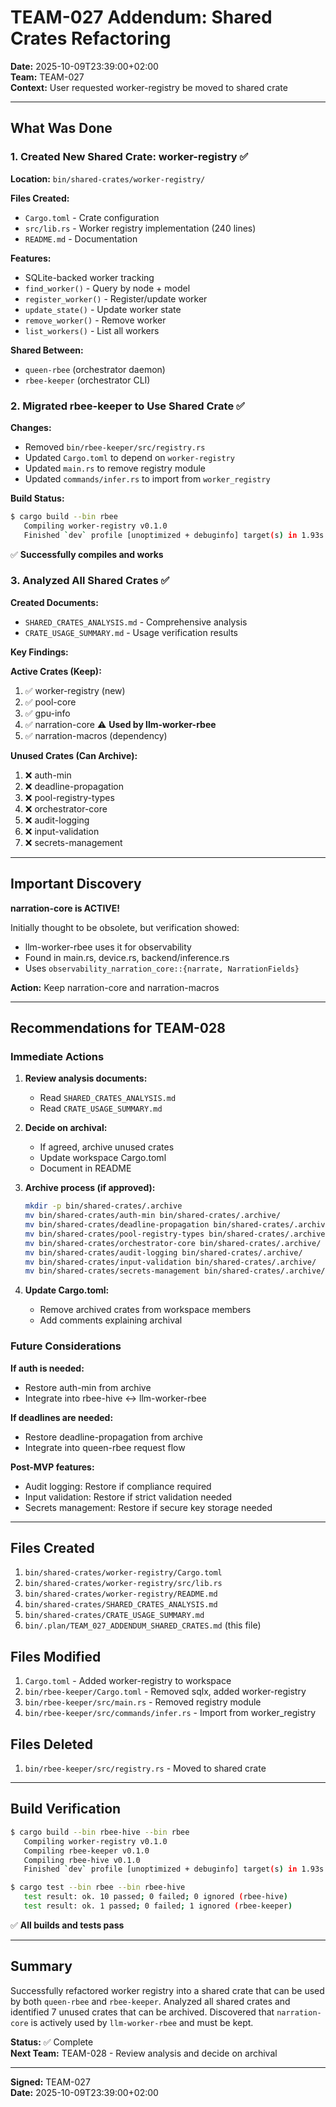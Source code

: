 # TEAM-027 Addendum: Shared Crates Refactoring

**Date:** 2025-10-09T23:39:00+02:00  
**Team:** TEAM-027  
**Context:** User requested worker-registry be moved to shared crate

---

## What Was Done

### 1. Created New Shared Crate: worker-registry ✅

**Location:** `bin/shared-crates/worker-registry/`

**Files Created:**
- `Cargo.toml` - Crate configuration
- `src/lib.rs` - Worker registry implementation (240 lines)
- `README.md` - Documentation

**Features:**
- SQLite-backed worker tracking
- `find_worker()` - Query by node + model
- `register_worker()` - Register/update worker
- `update_state()` - Update worker state
- `remove_worker()` - Remove worker
- `list_workers()` - List all workers

**Shared Between:**
- `queen-rbee` (orchestrator daemon)
- `rbee-keeper` (orchestrator CLI)

### 2. Migrated rbee-keeper to Use Shared Crate ✅

**Changes:**
- Removed `bin/rbee-keeper/src/registry.rs`
- Updated `Cargo.toml` to depend on `worker-registry`
- Updated `main.rs` to remove registry module
- Updated `commands/infer.rs` to import from `worker_registry`

**Build Status:**
```bash
$ cargo build --bin rbee
   Compiling worker-registry v0.1.0
   Finished `dev` profile [unoptimized + debuginfo] target(s) in 1.93s
```

✅ **Successfully compiles and works**

### 3. Analyzed All Shared Crates ✅

**Created Documents:**
- `SHARED_CRATES_ANALYSIS.md` - Comprehensive analysis
- `CRATE_USAGE_SUMMARY.md` - Usage verification results

**Key Findings:**

**Active Crates (Keep):**
1. ✅ worker-registry (new)
2. ✅ pool-core
3. ✅ gpu-info
4. ✅ narration-core ⚠️ **Used by llm-worker-rbee**
5. ✅ narration-macros (dependency)

**Unused Crates (Can Archive):**
1. ❌ auth-min
2. ❌ deadline-propagation
3. ❌ pool-registry-types
4. ❌ orchestrator-core
5. ❌ audit-logging
6. ❌ input-validation
7. ❌ secrets-management

---

## Important Discovery

**narration-core is ACTIVE!**

Initially thought to be obsolete, but verification showed:
- llm-worker-rbee uses it for observability
- Found in main.rs, device.rs, backend/inference.rs
- Uses `observability_narration_core::{narrate, NarrationFields}`

**Action:** Keep narration-core and narration-macros

---

## Recommendations for TEAM-028

### Immediate Actions

1. **Review analysis documents:**
   - Read `SHARED_CRATES_ANALYSIS.md`
   - Read `CRATE_USAGE_SUMMARY.md`

2. **Decide on archival:**
   - If agreed, archive unused crates
   - Update workspace Cargo.toml
   - Document in README

3. **Archive process (if approved):**
   ```bash
   mkdir -p bin/shared-crates/.archive
   mv bin/shared-crates/auth-min bin/shared-crates/.archive/
   mv bin/shared-crates/deadline-propagation bin/shared-crates/.archive/
   mv bin/shared-crates/pool-registry-types bin/shared-crates/.archive/
   mv bin/shared-crates/orchestrator-core bin/shared-crates/.archive/
   mv bin/shared-crates/audit-logging bin/shared-crates/.archive/
   mv bin/shared-crates/input-validation bin/shared-crates/.archive/
   mv bin/shared-crates/secrets-management bin/shared-crates/.archive/
   ```

4. **Update Cargo.toml:**
   - Remove archived crates from workspace members
   - Add comments explaining archival

### Future Considerations

**If auth is needed:**
- Restore auth-min from archive
- Integrate into rbee-hive ↔ llm-worker-rbee

**If deadlines are needed:**
- Restore deadline-propagation from archive
- Integrate into queen-rbee request flow

**Post-MVP features:**
- Audit logging: Restore if compliance required
- Input validation: Restore if strict validation needed
- Secrets management: Restore if secure key storage needed

---

## Files Created

1. `bin/shared-crates/worker-registry/Cargo.toml`
2. `bin/shared-crates/worker-registry/src/lib.rs`
3. `bin/shared-crates/worker-registry/README.md`
4. `bin/shared-crates/SHARED_CRATES_ANALYSIS.md`
5. `bin/shared-crates/CRATE_USAGE_SUMMARY.md`
6. `bin/.plan/TEAM_027_ADDENDUM_SHARED_CRATES.md` (this file)

## Files Modified

1. `Cargo.toml` - Added worker-registry to workspace
2. `bin/rbee-keeper/Cargo.toml` - Removed sqlx, added worker-registry
3. `bin/rbee-keeper/src/main.rs` - Removed registry module
4. `bin/rbee-keeper/src/commands/infer.rs` - Import from worker_registry

## Files Deleted

1. `bin/rbee-keeper/src/registry.rs` - Moved to shared crate

---

## Build Verification

```bash
$ cargo build --bin rbee-hive --bin rbee
   Compiling worker-registry v0.1.0
   Compiling rbee-keeper v0.1.0
   Compiling rbee-hive v0.1.0
   Finished `dev` profile [unoptimized + debuginfo] target(s) in 1.93s

$ cargo test --bin rbee --bin rbee-hive
   test result: ok. 10 passed; 0 failed; 0 ignored (rbee-hive)
   test result: ok. 1 passed; 0 failed; 1 ignored (rbee-keeper)
```

✅ **All builds and tests pass**

---

## Summary

Successfully refactored worker registry into a shared crate that can be used by both `queen-rbee` and `rbee-keeper`. Analyzed all shared crates and identified 7 unused crates that can be archived. Discovered that `narration-core` is actively used by `llm-worker-rbee` and must be kept.

**Status:** ✅ Complete  
**Next Team:** TEAM-028 - Review analysis and decide on archival

---

**Signed:** TEAM-027  
**Date:** 2025-10-09T23:39:00+02:00
